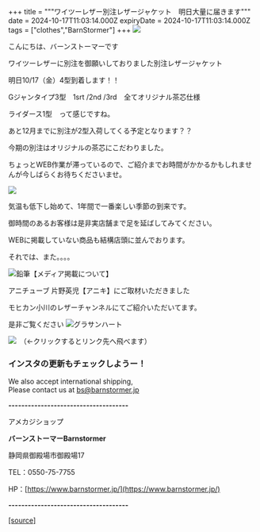 +++
title = """ワイツーレザー別注レザージャケット　明日大量に届きます"""
date = 2024-10-17T11:03:14.000Z
expiryDate = 2024-10-17T11:03:14.000Z
tags = ["clothes","BarnStormer"]
+++
[![](https://stat.ameba.jp/user_images/20231023/16/barnstormer-go/b2/03/p/o0420015015354743273.png)](https://ameblo.jp/barnstormer-go/entry-12825670498.html)

こんにちは、バーンストーマーです

ワイツーレザーに別注を御願いしておりました別注レザージャケット

明日10/17（金）4型到着します！！

Gジャンタイプ3型　1srt /2nd /3rd　全てオリジナル茶芯仕様

ライダース1型　って感じですね。

あと12月までに別注が2型入荷してくる予定となります？？

今期の別注はオリジナルの茶芯にこだわりました。

ちょっとWEB作業が滞っているので、ご紹介までお時間がかかるかもしれませんが今しばらくお待ちくださいませ。

[![](https://stat.ameba.jp/user_images/20241017/19/barnstormer-go/1d/40/j/o0225022515499072189.jpg)](https://stat.ameba.jp/user_images/20241017/19/barnstormer-go/1d/40/j/o0225022515499072189.jpg)

気温も低下し始めて、1年間で一番楽しい季節の到来です。

御時間のあるお客様は是非実店舗まで足を延ばしてみてください。

WEBに掲載していない商品も結構店頭に並んでおります。

それでは、また。。。。

![鉛筆](https://stat100.ameba.jp/blog/ucs/img/char/char3/519.png)【メディア掲載について】

アニチューブ 片野英児【アニキ】にご取材いただきました

モヒカン小川のレザーチャンネルにてご紹介いただいてます。

是非ご覧ください ![グラサンハート](https://stat100.ameba.jp/blog/ucs/img/char/char3/148.png)

[![](https://stat.ameba.jp/user_images/20230412/16/barnstormer-go/6a/23/p/o0108010815269242493.png)](https://www.instagram.com/barnstormer_daily/)　（←クリックするとリンク先へ飛べます）

### インスタの更新もチェックしようー！

We also accept international shipping,  
Please contact us at bs@barnstormer.jp

**\-------------------------------------**

アメカジショップ

**バーンストーマーBarnstormer**

静岡県御殿場市御殿場17

TEL：0550-75-7755

HP：[https://www.barnstormer.jp/](https://www.barnstormer.jp/)

**\-------------------------------------**

[[source]](https://ameblo.jp/barnstormer-go/entry-12871622948.html)
